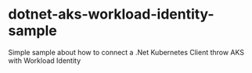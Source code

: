 # dotnet-aks-workload-identity-sample
Simple sample about how to connect a .Net Kubernetes Client throw AKS with Workload Identity 
